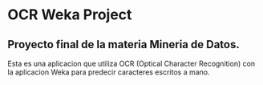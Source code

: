 # OCR Weka Project


## Proyecto final de la materia Mineria de Datos.

Esta es una aplicacion que utiliza OCR (Optical Character Recognition) con la aplicacion Weka para predecir caracteres escritos a mano.

